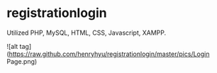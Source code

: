 # registrationlogin

Utilized PHP, MySQL, HTML, CSS, Javascript, XAMPP.

![alt tag](https://raw.github.com/henryhyu/registrationlogin/master/pics/Login Page.png)
